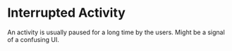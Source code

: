 # Interrupted Activity
An activity is usually paused for a long time by the users. Might be a signal of a confusing UI.